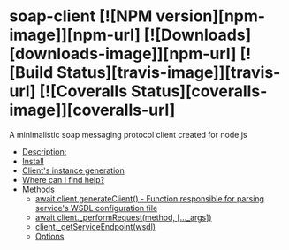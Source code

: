 # soap-client [![NPM version][npm-image]][npm-url] [![Downloads][downloads-image]][npm-url] [![Build Status][travis-image]][travis-url] [![Coveralls Status][coveralls-image]][coveralls-url]

A minimalistic soap messaging protocol client created for node.js

- [Description:](#description)
- [Install](#install)
- [Client's instance generation](#why-cant-i-file-an-issue)
- [Where can I find help?](#where-can-i-find-help)
- [Methods](#methods)
  - [await client.generateClient() - Function responsible for parsing service's WSDL configuration file](#function-responsible-for---parsing-service's-WSDL-configuration-file)
  - [await client.\_performRequest(method, [...\_args])](#await-clientperformReguest-method----args)
  - [client.\_getServiceEndpoint(wsdl)](#clientgetServiceEndpoinrwsds)
  - [Options](#options)
